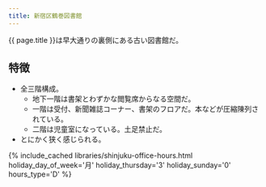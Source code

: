 ```yaml
---
title: 新宿区鶴巻図書館
---
```


{{ page.title }}は早大通りの裏側にある古い図書館だ。

## 特徴

* 全三階構成。
  * 地下一階は書架とわずかな閲覧席からなる空間だ。
  * 一階は受付、新聞雑誌コーナー、書架のフロアだ。本などが圧縮陳列されている。
  * 二階は児童室になっている。土足禁止だ。
* とにかく狭く感じられる。

{% include_cached libraries/shinjuku-office-hours.html
    holiday_day_of_week='月'
    holiday_thursday='3'
    holiday_sunday='0'
    hours_type='D' %}
